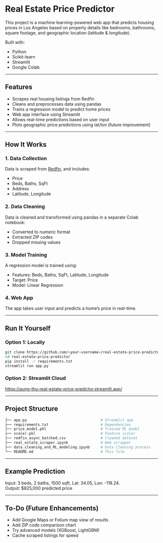 # Real Estate Price Predictor

This project is a machine learning-powered web app that predicts housing prices in Los Angeles based on property details like bedrooms, bathrooms, square footage, and geographic location (latitude & longitude).

Built with:
- Python
- Scikit-learn
- Streamlit
- Google Colab

---

## Features

- Scrapes real housing listings from Redfin  
- Cleans and preprocesses data using pandas  
- Trains a regression model to predict home prices  
- Web app interface using Streamlit  
- Allows real-time predictions based on user input  
- Plots geographic price predictions using lat/lon (future improvement)

---

## How It Works

### 1. Data Collection
Data is scraped from [Redfin](https://www.redfin.com/), and includes:
- Price
- Beds, Baths, SqFt
- Address
- Latitude, Longitude

### 2. Data Cleaning
Data is cleaned and transformed using pandas in a separate Colab notebook:
- Converted to numeric format
- Extracted ZIP codes
- Dropped missing values

### 3. Model Training
A regression model is trained using:
- Features: Beds, Baths, SqFt, Latitude, Longitude
- Target: Price
- Model: Linear Regression

### 4. Web App
The app takes user input and predicts a home’s price in real-time.

---

## Run It Yourself

### Option 1: Locally

```bash
git clone https://github.com/<your-username>/real-estate-price-predictor.git
cd real-estate-price-predictor
pip install -r requirements.txt
streamlit run app.py
```
### Option 2: Streamlit Cloud

https://aung-thu-real-estate-price-predictor.streamlit.app/

---

## Project Structure

```bash
├── app.py                                  # Streamlit app
├── requirements.txt                        # Dependencies
├── price_model.pkl                         # Trained ML model
├── scaler.pkl                              # Feature scaler
├── redfin_async_batched.csv                # Cleaned dataset
├── real_estate_scraper.ipynb               # Web scrapper
├── data_cleaning_and_ML_modeling.ipynb     # Data Cleaning process
└── README.md                               # This file
```
---

## Example Prediction

Input: 3 beds, 2 baths, 1500 sqft, Lat: 34.05, Lon: -118.24.  
Output: $825,000 predicted price

---

## To-Do (Future Enhancements)

- Add Google Maps or Folium map view of results
- Add ZIP code comparison chart
- Try advanced models (XGBoost, LightGBM)
- Cache scraped listings for speed